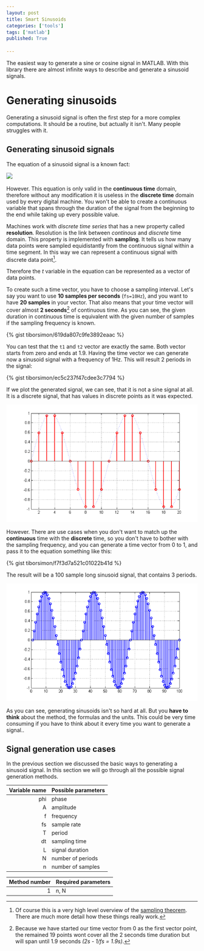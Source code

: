 ```yaml
---
layout: post
title: Smart Sinusoids
categories: ['tools']
tags: ['matlab']
published: True

---
```


The easiest way to generate a sine or cosine signal in MATLAB. With this library there are almost infinite ways to describe and generate a sinusoid signals. 

# Generating sinusoids

Generating a sinusoid signal is often the first step for a more complex computations. It should be a routine, but actually it isn't. Many people struggles with it.

## Generating sinusoid signals

The equation of a sinusoid signal is a known fact:

<img src="http://upload.wikimedia.org/math/9/5/0/95070ea56bf2d63142b522d0e1c34d5d.png">

However. This equation is only valid in the __continuous time__ domain, therefore without any modification it is useless in the __discrete time__ domain used by every digital machine. You won't be able to create a continuous variable that spans through the duration of the signal from the beginning to the end while taking up every possible value.

Machines work with _discrete time series_ that has a new property called __resolution__. Resolution is the link between _continous_ and _discrete_ time domain. This property is implemented with __sampling__. It tells us how many data points were sampled equidistantly from the continuous signal within a time segment. In this way we can represent a continuous signal with discrete data point[^1].

Therefore the _t_ variable in the equation can be represented as a vector of data points. 

To create such a time vector, you have to choose a sampling interval. Let's say you want to use __10 samples per seconds__ (`fs=10Hz`), and you want to have __20 samples__ in your vector. That also means that your time vector will cover almost __2 seconds__[^2] of continuous time. As you can see, the given duration in continuous time is equivalent with the given number of samples if the sampling frequency is known.

{% gist tiborsimon/619da807c9fe3892eaac %}

You can test that the `t1` and `t2` vector are exactly the same. Both vector starts from zero and ends at 1.9. Having the time vector we can generate now a sinusoid signal with a frequency of 1Hz. This will result 2 periods in the signal:

{% gist tiborsimon/ec5c237f47cdee3c7794 %}

If we plot the generated signal, we can see, that it is not a sine signal at all. It is a discrete signal, that has values in discrete points as it was expected.

<img src="/images/smart-sinusoids/signal001.png" />

However. There are use cases when you don't want to match up the __continuous__ time with the __discrete__ time, so you don't have to bother with the sampling frequency, and you can generate a time vector from 0 to 1, and pass it to the equation something like this:

{% gist tiborsimon/f7f3d7a521c01022b41d %}

The result will be a 100 sample long sinusoid signal, that contains 3 periods.

<img src="/images/smart-sinusoids/signal002.png" />

As you can see, generating sinusoids isn't so hard at all. But you __have to think__ about the method, the formulas and the units. This could be very time consuming if you have to think about it every time you want to generate a signal.. 

## Signal generation use cases

In the previous section we discussed the basic ways to generating a sinusoid signal.  In this section we will go through all the possible signal generation methods.

| Variable name      | Possible parameters   |
|-----:|:----------------------|
| phi   | phase                 |
| A     | amplitude             |
| f     | frequency             |
| fs    | sample rate           |
| T     | period                |
| dt    | sampling time         |
| L     | signal duration       |
| N     | number of periods     |
| n     | number of samples     |

| Method number | Required parameters |
|-----:|:----------------------|
| 1     | n, N














[^1]: Of course this is a very high level overview of the [sampling theorem](http://en.wikipedia.org/wiki/Nyquist–Shannon_sampling_theorem). There are much more detail how these things really work.

[^2]: Because we have started our time vector from 0 as the first vector point, the remained 19 points wont cover all the 2 seconds time duration but will span until 1.9 seconds _(2s - 1/fs = 1.9s)_.
